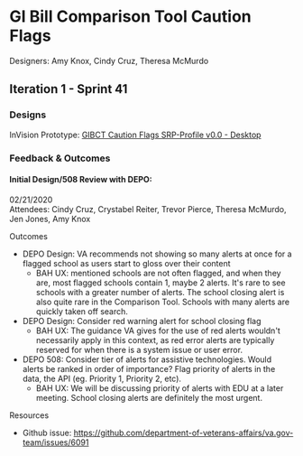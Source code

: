# GI Bill Comparison Tool Caution Flags 

Designers: Amy Knox, Cindy Cruz, Theresa McMurdo

## Iteration 1 - Sprint 41

### Designs
InVision Prototype: [GIBCT Caution Flags SRP-Profile v0.0 - Desktop](https://bahdigital.invisionapp.com/share/AGIACXL4ZJB)

### Feedback & Outcomes

#### Initial Design/508 Review with DEPO:
02/21/2020  
Attendees: Cindy Cruz, Crystabel Reiter, Trevor Pierce, Theresa McMurdo, Jen Jones, Amy Knox

Outcomes
* DEPO Design: VA recommends not showing so many alerts at once for a flagged school as users start to gloss over their content
  * BAH UX: mentioned schools are not often flagged, and when they are, most flagged schools contain 1, maybe 2 alerts. It's rare to see schools with a greater number of alerts. The school closing alert is also quite rare in the Comparison Tool. Schools with many alerts are quickly taken off search.
* DEPO Design: Consider red warning alert for school closing flag
  * BAH UX: The guidance VA gives for the use of red alerts wouldn't necessarily apply in this context, as red error alerts are typically reserved for when there is a system issue or user error. 
* DEPO 508: Consider tier of alerts for assistive technologies. Would alerts be ranked in order of importance? Flag priority of alerts in the data, the API (eg. Priority 1, Priority 2, etc).
  * BAH UX: We will be discussing priority of alerts with EDU at a later meeting. School closing alerts are definitely the most urgent.

Resources
* Github issue: https://github.com/department-of-veterans-affairs/va.gov-team/issues/6091






